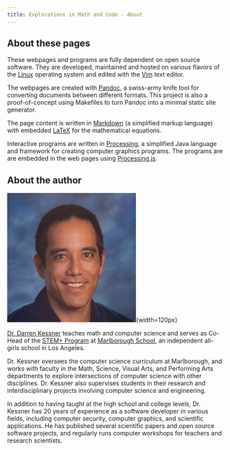 ```yaml
---
title: Explorations in Math and Code - About
---
```


## About these pages

These webpages and programs are fully dependent on open source software.  They
are developed, maintained and hosted on various flavors of the
[Linux](https://www.linuxfoundation.org/) operating system and edited with the
[Vim](http://www.vim.org/) text editor.

The webpages are created with [Pandoc](https://pandoc.org/), a swiss-army knife
tool for converting documents between different formats.  This project is also
a proof-of-concept using Makefiles to turn Pandoc into a minimal static site
generator.

The page content is written in
[Markdown](https://daringfireball.net/projects/markdown/syntax) (a simplified
markup language) with embedded [LaTeX](https://www.latex-project.org/) for the
mathematical equations.

Interactive programs are written in [Processing](http://www.processing.org), a
simplified Java language and framework for creating computer graphics programs.
The programs are are embedded in the web pages using
[Processing.js](http://processingjs.org/).


## About the author

![](shared/darrenkessner.jpg){width=120px} 

[Dr. Darren Kessner](mailto:Darren.Kessner@marlborough.org) teaches math and
computer science and serves as Co-Head of the [STEM+
Program](http://stem.marlborough.org) at [Marlborough
School](http://marlborough.org), an independent all-girls school in Los
Angeles.  

Dr. Kessner oversees the computer science curriculum at Marlborough, and works
with faculty in the Math, Science, Visual Arts, and Performing Arts departments
to explore intersections of computer science with other disciplines.  Dr.
Kessner also supervises students in their research and interdisciplinary
projects involving computer science and engineering.  

In addition to having taught at the high school and college levels, Dr. Kessner
has 20 years of experience as a software developer in various fields, including
computer security, computer graphics, and scientific applications.  He has
published several scientific papers and open source software projects, and
regularly runs computer workshops for teachers and research scientists.  



